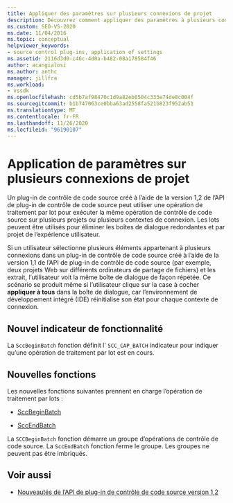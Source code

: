 ```yaml
---
title: Appliquer des paramètres sur plusieurs connexions de projet
description: Découvrez comment appliquer des paramètres à plusieurs connexions de projet à l’aide d’un plug-in de contrôle de code source pour exécuter une opération de traitement par lots.
ms.custom: SEO-VS-2020
ms.date: 11/04/2016
ms.topic: conceptual
helpviewer_keywords:
- source control plug-ins, application of settings
ms.assetid: 2116d3d0-c46c-4d0a-b482-08a178584f46
author: acangialosi
ms.author: anthc
manager: jillfra
ms.workload:
- vssdk
ms.openlocfilehash: cd5b7af98470c1d9a82eb0504c333e74de8c004f
ms.sourcegitcommit: b1b747063ce0bba63ad2558fa521b823f952ab51
ms.translationtype: MT
ms.contentlocale: fr-FR
ms.lasthandoff: 11/26/2020
ms.locfileid: "96190107"
---
```

# <a name="application-of-settings-across-multiple-project-connections"></a>Application de paramètres sur plusieurs connexions de projet
Un plug-in de contrôle de code source créé à l’aide de la version 1,2 de l’API de plug-in de contrôle de code source peut utiliser une opération de traitement par lot pour exécuter la même opération de contrôle de code source sur plusieurs projets ou plusieurs contextes de connexion. Les lots peuvent être utilisés pour éliminer les boîtes de dialogue redondantes et par projet de l’expérience utilisateur.

 Si un utilisateur sélectionne plusieurs éléments appartenant à plusieurs connexions dans un plug-in de contrôle de code source créé à l’aide de la version 1,1 de l’API de plug-in de contrôle de code source (par exemple, deux projets Web sur différents ordinateurs de partage de fichiers) et les extrait, l’utilisateur voit la même boîte de dialogue de façon répétée. Ce scénario se produit même si l’utilisateur clique sur la case à cocher **appliquer à tous** dans la boîte de dialogue, car l’environnement de développement intégré (IDE) réinitialise son état pour chaque contexte de connexion.

## <a name="new-capability-flag"></a>Nouvel indicateur de fonctionnalité
 La `SccBeginBatch` fonction définit l' `SCC_CAP_BATCH` indicateur pour indiquer qu’une opération de traitement par lot est en cours.

## <a name="new-functions"></a>Nouvelles fonctions
Les nouvelles fonctions suivantes prennent en charge l’opération de traitement par lots :

- [SccBeginBatch](../../extensibility/sccbeginbatch-function.md)

- [SccEndBatch](../../extensibility/sccendbatch-function.md)

La `SCCBeginBatch` fonction démarre un groupe d’opérations de contrôle de code source. La `SccEndBatch` fonction ferme le groupe. Les groupes ne peuvent pas être imbriqués.

## <a name="see-also"></a>Voir aussi
- [Nouveautés de l’API de plug-in de contrôle de code source version 1,2](../../extensibility/internals/what-s-new-in-the-source-control-plug-in-api-version-1-2.md)
